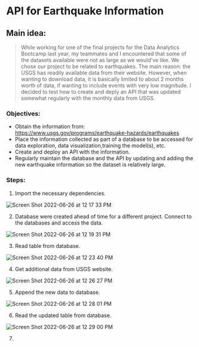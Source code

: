 # API for Earthquake Information

## Main idea:
> While working for one of the final projects for the Data Analytics Bootcamp last year, my teammates and I  encountered that some of the datasets available were not as large as we would've like. We chose our project to be related to earthquakes. The main reason: the USGS has readily available data from their website. However, when wanting to download data, it is basically limited to about 2 months worth of data, if wanting to include events with very low magnitude. I decided to test how to create and deply an API that was updated somewhat regularly with the monthly data from USGS.


### Objectives:

+ Obtain the information from: https://www.usgs.gov/programs/earthquake-hazards/earthquakes
+ Place the information collected as part of a database to be accessed for data exploration, data visualization,training the model(s), etc.
+ Create and deploy an API with the information.
+ Regularly maintain the database and the API by updating and adding the new earthquake information so the dataset is relatively large.

### Steps:

1. Import the necessary dependencies.

![Screen Shot 2022-06-26 at 12 17 33 PM](https://user-images.githubusercontent.com/80008461/175830394-798e23df-83f6-462c-81ce-1cd753b9e3a1.png)

2. Database were created ahead of time for a different project. Connect to the databases and access the data.

![Screen Shot 2022-06-26 at 12 19 31 PM](https://user-images.githubusercontent.com/80008461/175830606-44c7e5b6-778d-4c14-bd33-ba2f798f433b.png)


3. Read table from database.

![Screen Shot 2022-06-26 at 12 23 40 PM](https://user-images.githubusercontent.com/80008461/175830610-a867c461-50b6-4084-aad8-0f9a77455433.png)


4. Get additional data from USGS website.

![Screen Shot 2022-06-26 at 12 26 27 PM](https://user-images.githubusercontent.com/80008461/175830674-fd1b9a2b-e6d5-4aaa-9cd7-c155e75acbaf.png)

5. Append the new data to database.

![Screen Shot 2022-06-26 at 12 28 01 PM](https://user-images.githubusercontent.com/80008461/175830728-ef0c82bf-94bb-421d-8cf1-3430138ad93f.png)

6. Read the updated table from database.

![Screen Shot 2022-06-26 at 12 29 00 PM](https://user-images.githubusercontent.com/80008461/175830772-632c7521-9fc3-41fa-87c8-6de337839cc1.png)

7. 

